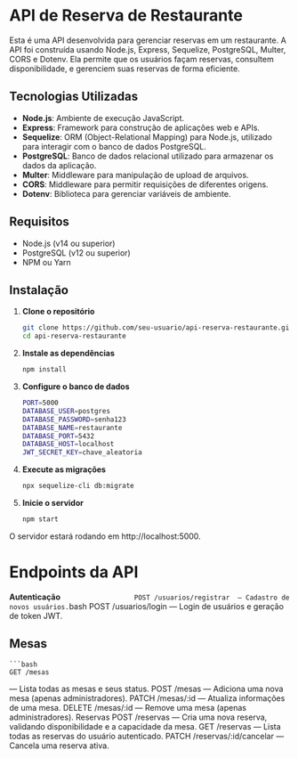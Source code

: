 # API de Reserva de Restaurante

Esta é uma API desenvolvida para gerenciar reservas em um restaurante. A API foi construída usando Node.js, Express, Sequelize, PostgreSQL, Multer, CORS e Dotenv. Ela permite que os usuários façam reservas, consultem disponibilidade, e gerenciem suas reservas de forma eficiente.

## Tecnologias Utilizadas

- **Node.js**: Ambiente de execução JavaScript.
- **Express**: Framework para construção de aplicações web e APIs.
- **Sequelize**: ORM (Object-Relational Mapping) para Node.js, utilizado para interagir com o banco de dados PostgreSQL.
- **PostgreSQL**: Banco de dados relacional utilizado para armazenar os dados da aplicação.
- **Multer**: Middleware para manipulação de upload de arquivos.
- **CORS**: Middleware para permitir requisições de diferentes origens.
- **Dotenv**: Biblioteca para gerenciar variáveis de ambiente.

## Requisitos

- Node.js (v14 ou superior)
- PostgreSQL (v12 ou superior)
- NPM ou Yarn

## Instalação

1. **Clone o repositório**

   ```bash
   git clone https://github.com/seu-usuario/api-reserva-restaurante.git
   cd api-reserva-restaurante


2. **Instale as dependências**

   ```bash
   npm install

3. **Configure o banco de dados**
   ```bash
   PORT=5000
   DATABASE_USER=postgres
   DATABASE_PASSWORD=senha123
   DATABASE_NAME=restaurante
   DATABASE_PORT=5432
   DATABASE_HOST=localhost
   JWT_SECRET_KEY=chave_aleatoria

4. **Execute as migrações**
   ```bash
   npx sequelize-cli db:migrate

5. **Inicie o servidor**
   ```bash
   npm start

O servidor estará rodando em http://localhost:5000.


# Endpoints da API

**Autenticação**
    ```                  
    POST /usuarios/registrar 
— Cadastro de novos usuários.
    ```bash
    POST /usuarios/login
— Login de usuários e geração de token JWT.
## Mesas
    ```bash
    GET /mesas
— Lista todas as mesas e seus status.
POST /mesas — Adiciona uma nova mesa (apenas administradores).
PATCH /mesas/:id — Atualiza informações de uma mesa.
DELETE /mesas/:id — Remove uma mesa (apenas administradores).
Reservas
POST /reservas — Cria uma nova reserva, validando disponibilidade e a capacidade da mesa.
GET /reservas — Lista todas as reservas do usuário autenticado.
PATCH /reservas/:id/cancelar — Cancela uma reserva ativa.
